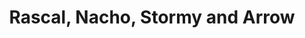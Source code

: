 ---
title: "Rascal, Nacho, Stormy and Arrow"
description: "A motley crew, down by the water"
pubDate: "August 2025"
heroImage: "/img/piglet1.pig"
---